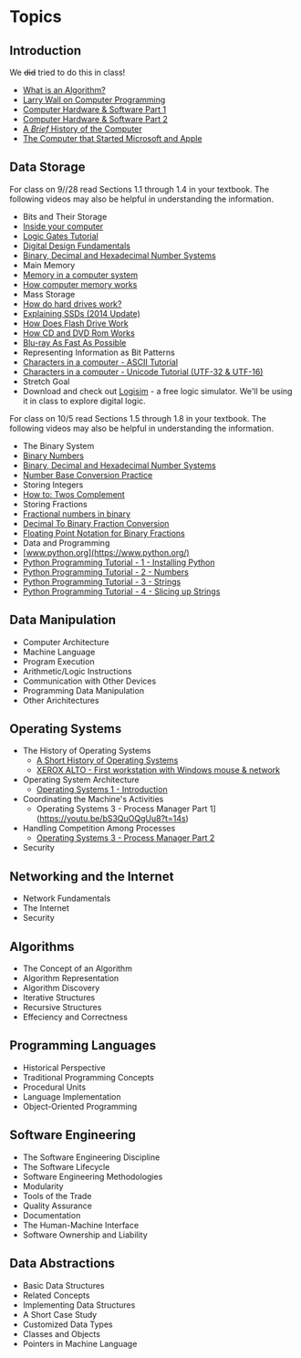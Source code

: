 # Topics #

## Introduction

We ~~did~~ tried to do this in class!

* [What is an Algorithm?](https://www.youtube.com/embed/6hfOvs8pY1k)
* [Larry Wall on Computer Programming](https://www.youtube.com/embed/UScm9avQM1Y)
* [Computer Hardware &amp; Software Part 1](https://www.youtube.com/embed/8UyJMiYqvs4)
* [Computer Hardware &amp; Software Part 2](https://www.youtube.com/embed/gaN1SKti3ts)
* [A *Brief* History of the Computer](https://www.youtube.com/embed/97HvcEPHsyI)
* [The Computer that Started Microsoft and Apple](https://www.youtube.com/embed/X5lpOskKF9I)

## Data Storage
For class on 9//28 read Sections 1.1 through 1.4 in your textbook. The following videos may also be helpful in understanding the information.

* Bits and Their Storage
 * [Inside your computer](https://youtu.be/AkFi90lZmXA)
 * [Logic Gates Tutorial](https://youtu.be/Aw53UIwnJqU)
 * [Digital Design Fundamentals](https://youtu.be/kOE1GXge11k)
 * [Binary, Decimal and Hexadecimal Number Systems](https://youtu.be/_97OwCkjh3c)
* Main Memory
 * [Memory in a computer system](https://youtu.be/F0Ri2TpRBBg)
 * [How computer memory works](https://youtu.be/p3q5zWCw8J4)
* Mass Storage
 * [How do hard drives work?](https://youtu.be/wteUW2sL7bc)
 * [Explaining SSDs (2014 Update)](https://youtu.be/TFoOyPXYJ-E)
 * [How Does Flash Drive Work](https://youtu.be/hjl5boYJOZI)
 * [How CD and DVD Rom Works](https://youtu.be/HVqzji7PHIE)
 * [Blu-ray As Fast As Possible](https://youtu.be/SqUUHizWrpY)
* Representing Information as Bit Patterns
 * [Characters in a computer - ASCII Tutorial](https://youtu.be/B1Sf1IhA0j4)
 * [Characters in a computer - Unicode Tutorial (UTF-32 & UTF-16)](https://youtu.be/-oYfv794R9s)
* Stretch Goal
 * Download and check out [Logisim](https://drive.google.com/file/d/0B1ODsqqIQg7sMHl5WV9lcXhMS0E/view?usp=sharing) - a free logic simulator. We'll be using it in class to explore digital logic.

For class on 10/5 read Sections 1.5 through 1.8 in your textbook. The following videos may also be helpful in understanding the information.

* The Binary System
 * [Binary Numbers](https://youtu.be/ry1hpm1GXVI)
 * [Binary, Decimal and Hexadecimal Number Systems](https://youtu.be/_97OwCkjh3c)
 * [Number Base Conversion Practice](https://youtu.be/Fpm-E5v6ddc)
* Storing Integers
 * [How to: Twos Complement](https://youtu.be/n6taPbsRqV4)
* Storing Fractions
 * [Fractional numbers in binary](https://youtu.be/Y4Q9PnjKhac)
 * [Decimal To Binary Fraction Conversion](https://youtu.be/j8Ya6b27wEA)
 * [Floating Point Notation for Binary Fractions](http://www.dcs.bbk.ac.uk/~sjmaybank/ICS/ICS%20week%203b.pdf)
* Data and Programming
 * [www.python.org](https://www.python.org/)
 * [Python Programming Tutorial - 1 - Installing Python](https://youtu.be/HBxCHonP6Ro)
 * [Python Programming Tutorial - 2 - Numbers](https://youtu.be/hnxIRVZ0EyU)
 * [Python Programming Tutorial - 3 - Strings](https://youtu.be/nefopNkZmB4)
 * [Python Programming Tutorial - 4 - Slicing up Strings](https://youtu.be/YbipxqSKx-E)

## Data Manipulation
* Computer Architecture
* Machine Language
* Program Execution
* Arithmetic/Logic Instructions
* Communication with Other Devices
* Programming Data Manipulation
* Other Arichitectures

## Operating Systems
* The History of Operating Systems   
   * [A Short History of Operating Systems](https://youtu.be/5-DVay-Pkkw)   
   * [XEROX ALTO - First workstation with Windows mouse & network](https://youtu.be/6_X04XwrUY8)   
* Operating System Architecture   
   * [Operating Systems 1 - Introduction](https://youtu.be/5AjReRMoG3Y?t=8s)   
* Coordinating the Machine's Activities
   * Operating Systems 3 - Process Manager Part 1](https://youtu.be/bS3QuOQgUu8?t=14s)
* Handling Competition Among Processes
   * [Operating Systems 3 - Process Manager Part 2](https://youtu.be/7FRW4iGjLrc?t=12s)
* Security

## Networking and the Internet
* Network Fundamentals
* The Internet
* Security

## Algorithms
* The Concept of an Algorithm
* Algorithm Representation
* Algorithm Discovery
* Iterative Structures
* Recursive Structures
* Effeciency and Correctness

## Programming Languages
* Historical Perspective
* Traditional Programming Concepts
* Procedural Units
* Language Implementation
* Object-Oriented Programming

## Software Engineering
* The Software Engineering Discipline
* The Software Lifecycle
* Software Engineering Methodologies
* Modularity
* Tools of the Trade
* Quality Assurance
* Documentation
* The Human-Machine Interface
* Software Ownership and Liability

## Data Abstractions
* Basic Data Structures
* Related Concepts
* Implementing Data Structures
* A Short Case Study
* Customized Data Types
* Classes and Objects
* Pointers in Machine Language
